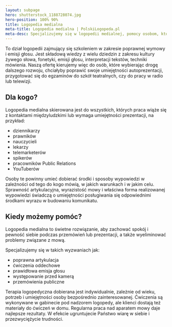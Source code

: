 ```yaml
---
layout: subpage
hero: shutterstock_1188728074.jpg
hero-position: 100% 90%
title: Logopedia medialna
meta-title: Logopedia medialna | PolskiLogopeda.pl
meta-desc: Specjalizujemy się w logopedii medialnej, pomocy osobom, których głos i dykcja stanowią podstawę warsztatu pracy. Prowadzimy zajęcia oddechowe oraz pomagamy w poprawnej artykulacji.
---
```


To dział logopedii zajmujący się szkoleniem w zakresie poprawnej wymowy i emisji głosu. 
Jest składową wiedzy z wielu dziedzin z zakresu kultury żywego słowa, fonetyki, emisji głosu, 
interpretacji tekstów, techniki mówienia. Naszą ofertę kierujemy więc do osób, które 
wybierając drogę dalszego rozwoju, chciałyby poprawić swoje umiejętności autoprezentacji, 
przygotować się do egzaminów do szkół teatralnych, czy do pracy w radio lub telewizji.

## Dla kogo?

Logopedia medialna skierowana jest do wszystkich, których praca wiąże się z kontaktami międzyludzkimi 
lub wymaga umiejętności prezentacji, na przykład:

- dziennikarzy
- prawników
- nauczycieli
- lekarzy
- telemarketerów
- spikerów
- pracowników Public Relations
- YouTuberów

Osoby te powinny umieć dobierać środki i sposoby wypowiedzi w zależności od tego do kogo mówią, w jakich 
warunkach i w jakim celu. Sprawność artykulacyjna, wyrazistość mowy i właściwa forma realizowanej 
wypowiedzi świadczą o umiejętności posługiwania się odpowiednimi środkami wyrazu w budowaniu komunikatu.


## Kiedy możemy pomóc?

Logopedia medialna to świetne rozwiązanie, aby zachować spokój i pewność siebie podczas przemówień lub 
prezentacji, a także wyeliminować problemy związane z mową.

Specjalizujemy się w takich wyzwaniach jak:
- poprawna artykulacja
- ćwiczenia oddechowe
- prawidłowa emisja głosu
- występowanie przed kamerą
- przemówienia publiczne

Terapia logopedyczna dobierana jest indywidualnie, zależnie od wieku, potrzeb i umiejętności 
osoby bezpośrednio zainteresowanej. Ćwiczenia są wykonywane w gabinecie pod nadzorem logopedy, 
ale klienci dostają też materiały do ćwiczeń w domu. Regularna praca nad aparatem mowy daje najlepsze 
rezultaty. W efekcie ugruntujecie Państwo wiarę w  siebie i przezwyciężycie trudności.
